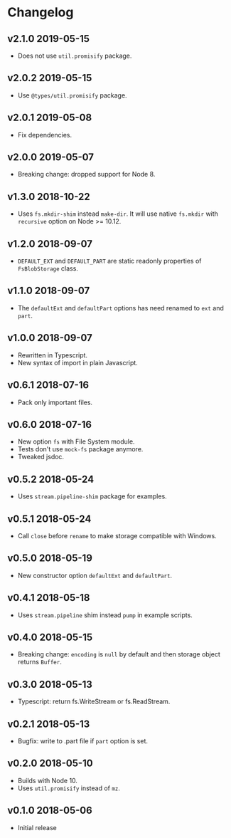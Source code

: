 # Changelog

## v2.1.0 2019-05-15

- Does not use `util.promisify` package.

## v2.0.2 2019-05-15

- Use `@types/util.promisify` package.

## v2.0.1 2019-05-08

- Fix dependencies.

## v2.0.0 2019-05-07

- Breaking change: dropped support for Node 8.

## v1.3.0 2018-10-22

- Uses `fs.mkdir-shim` instead `make-dir`. It will use native `fs.mkdir` with
  `recursive` option on Node >= 10.12.

## v1.2.0 2018-09-07

- `DEFAULT_EXT` and `DEFAULT_PART` are static readonly properties of
  `FsBlobStorage` class.

## v1.1.0 2018-09-07

- The `defaultExt` and `defaultPart` options has need renamed to `ext` and
  `part`.

## v1.0.0 2018-09-07

- Rewritten in Typescript.
- New syntax of import in plain Javascript.

## v0.6.1 2018-07-16

- Pack only important files.

## v0.6.0 2018-07-16

- New option `fs` with File System module.
- Tests don't use `mock-fs` package anymore.
- Tweaked jsdoc.

## v0.5.2 2018-05-24

- Uses `stream.pipeline-shim` package for examples.

## v0.5.1 2018-05-24

- Call `close` before `rename` to make storage compatible with Windows.

## v0.5.0 2018-05-19

- New constructor option `defaultExt` and `defaultPart`.

## v0.4.1 2018-05-18

- Uses `stream.pipeline` shim instead `pump` in example scripts.

## v0.4.0 2018-05-15

- Breaking change: `encoding` is `null` by default and then storage object
  returns `Buffer`.

## v0.3.0 2018-05-13

- Typescript: return fs.WriteStream or fs.ReadStream.

## v0.2.1 2018-05-13

- Bugfix: write to .part file if `part` option is set.

## v0.2.0 2018-05-10

- Builds with Node 10.
- Uses `util.promisify` instead of `mz`.

## v0.1.0 2018-05-06

- Initial release
